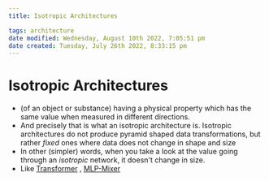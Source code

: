 ```yaml
---
title: Isotropic Architectures

tags: architecture 
date modified: Wednesday, August 10th 2022, 7:05:51 pm
date created: Tuesday, July 26th 2022, 8:33:15 pm
---
```


# Isotropic Architectures
- (of an object or substance) having a physical property which has the same value when measured in different directions.
- And precisely that is what an isotropic architecture is. Isotropic architectures do not produce pyramid shaped data transformations, but rather _fixed_ ones where data does not change in shape and size
- In other (simpler) words, when you take a look at the value going through an _isotropic_ network, it doesn't change in size.
- Like [Transformer](Transformer.md) , [MLP-Mixer](MLP-Mixer)


